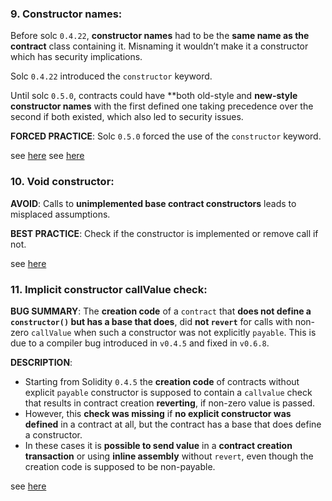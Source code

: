 ### 9. Constructor names:

Before solc `0.4.22`, **constructor names** had to be the **same name as the contract** class containing it. Misnaming it wouldn’t make it a constructor which has security implications.

Solc `0.4.22` introduced the `constructor` keyword.

Until solc `0.5.0`, contracts could have **both old-style and **new-style constructor names** with the first defined one taking precedence over the second if both existed, which also led to security issues.

**FORCED PRACTICE**: Solc `0.5.0` forced the use of the `constructor` keyword.

see [here](https://github.com/crytic/slither/wiki/Detector-Documentation#multiple-constructor-schemes)
see [here](https://swcregistry.io/docs/SWC-118)

### 10. Void constructor:

**AVOID**: Calls to **unimplemented base contract constructors** leads to misplaced assumptions.

**BEST PRACTICE**: Check if the constructor is implemented or remove call if not.

see [here](https://github.com/crytic/slither/wiki/Detector-Documentation#void-constructor)

### 11. Implicit constructor callValue check:

**BUG SUMMARY**: The **creation code** of a `contract` that **does not define a `constructor()` but has a base that does**, did **not `revert`** for calls with non-zero `callValue` when such a constructor was not explicitly `payable`. This is due to a compiler bug introduced in `v0.4.5` and fixed in `v0.6.8`.

**DESCRIPTION**:
- Starting from Solidity `0.4.5` the **creation code** of contracts without explicit `payable` constructor is supposed to contain a `callvalue` check that results in contract creation **reverting**, if non-zero value is passed.
- However, this **check was missing** if **no explicit constructor was defined** in a contract at all, but the contract has a base that does define a constructor.
- In these cases it is **possible to send value** in a **contract creation transaction** or using **inline assembly** without `revert`, even though the creation code is supposed to be non-payable.

see [here](https://docs.soliditylang.org/en/v0.8.9/bugs.html)
